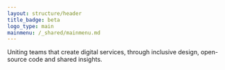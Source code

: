 ```yaml
---
layout: structure/header
title_badge: beta
logo_type: main
mainmenu: /_shared/mainmenu.md
---
```


Uniting teams that create digital services, through inclusive design, open-source code and shared insights.
